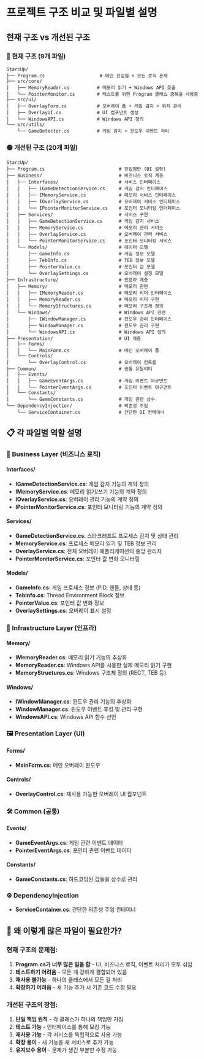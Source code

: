 ﻿# 프로젝트 구조 비교 및 파일별 설명

## 현재 구조 vs 개선된 구조

### 🔴 현재 구조 (9개 파일)
```
StarcUp/
├── Program.cs                    # 메인 진입점 + 모든 로직 혼재
├── src/core/
│   ├── MemoryReader.cs          # 메모리 읽기 + Windows API 호출
│   └── PointerMonitor.cs        # 테스트를 위한 Program 클래스 중복을 사용중 
├── src/ui/
│   ├── OverlayForm.cs           # 오버레이 폼 + 게임 감지 + 위치 관리
│   ├── OverlayUI.cs             # UI 컴포넌트 생성
│   └── WindowsAPI.cs            # Windows API 정의
└── src/utils/
    └── GameDetector.cs          # 게임 감지 + 윈도우 이벤트 처리
```

### 🟢 개선된 구조 (20개 파일)
```
StarcUp/
├── Program.cs                           # 진입점만 (DI 설정)
├── Business/                            # 비즈니스 로직 계층
│   ├── Interfaces/                      # 서비스 인터페이스
│   │   ├── IGameDetectionService.cs     # 게임 감지 인터페이스
│   │   ├── IMemoryService.cs            # 메모리 서비스 인터페이스
│   │   ├── IOverlayService.cs           # 오버레이 서비스 인터페이스
│   │   └── IPointerMonitorService.cs    # 포인터 모니터링 인터페이스
│   ├── Services/                        # 서비스 구현
│   │   ├── GameDetectionService.cs      # 게임 감지 서비스
│   │   ├── MemoryService.cs             # 메모리 관리 서비스
│   │   ├── OverlayService.cs            # 오버레이 관리 서비스
│   │   └── PointerMonitorService.cs     # 포인터 모니터링 서비스
│   └── Models/                          # 데이터 모델
│       ├── GameInfo.cs                  # 게임 정보 모델
│       ├── TebInfo.cs                   # TEB 정보 모델
│       ├── PointerValue.cs              # 포인터 값 모델
│       └── OverlaySettings.cs           # 오버레이 설정 모델
├── Infrastructure/                      # 인프라 계층
│   ├── Memory/                          # 메모리 관련
│   │   ├── IMemoryReader.cs             # 메모리 리더 인터페이스
│   │   ├── MemoryReader.cs              # 메모리 리더 구현
│   │   └── MemoryStructures.cs          # 메모리 구조체 정의
│   └── Windows/                         # Windows API 관련
│       ├── IWindowManager.cs            # 윈도우 관리 인터페이스
│       ├── WindowManager.cs             # 윈도우 관리 구현
│       └── WindowsAPI.cs                # Windows API 정의
├── Presentation/                        # UI 계층
│   ├── Forms/
│   │   └── MainForm.cs                  # 메인 오버레이 폼
│   └── Controls/
│       └── OverlayControl.cs            # 오버레이 컨트롤
├── Common/                              # 공통 유틸리티
│   ├── Events/
│   │   ├── GameEventArgs.cs             # 게임 이벤트 아규먼트
│   │   └── PointerEventArgs.cs          # 포인터 이벤트 아규먼트
│   └── Constants/
│       └── GameConstants.cs             # 게임 관련 상수
└── DependencyInjection/                 # 의존성 주입
    └── ServiceContainer.cs              # 간단한 DI 컨테이너
```

## 📋 각 파일별 역할 설명

### 🎯 Business Layer (비즈니스 로직)

#### Interfaces/
- **IGameDetectionService.cs**: 게임 감지 기능의 계약 정의
- **IMemoryService.cs**: 메모리 읽기/쓰기 기능의 계약 정의
- **IOverlayService.cs**: 오버레이 관리 기능의 계약 정의
- **IPointerMonitorService.cs**: 포인터 모니터링 기능의 계약 정의

#### Services/
- **GameDetectionService.cs**: 스타크래프트 프로세스 감지 및 상태 관리
- **MemoryService.cs**: 프로세스 메모리 읽기 및 TEB 정보 관리
- **OverlayService.cs**: 전체 오버레이 애플리케이션의 중앙 관리자
- **PointerMonitorService.cs**: 포인터 값 변화 모니터링

#### Models/
- **GameInfo.cs**: 게임 프로세스 정보 (PID, 핸들, 상태 등)
- **TebInfo.cs**: Thread Environment Block 정보
- **PointerValue.cs**: 포인터 값 변화 정보
- **OverlaySettings.cs**: 오버레이 표시 설정

### 🔧 Infrastructure Layer (인프라)

#### Memory/
- **IMemoryReader.cs**: 메모리 읽기 기능의 추상화
- **MemoryReader.cs**: Windows API를 사용한 실제 메모리 읽기 구현
- **MemoryStructures.cs**: Windows 구조체 정의 (RECT, TEB 등)

#### Windows/
- **IWindowManager.cs**: 윈도우 관리 기능의 추상화
- **WindowManager.cs**: 윈도우 이벤트 후킹 및 관리 구현
- **WindowsAPI.cs**: Windows API 함수 선언

### 🖼️ Presentation Layer (UI)

#### Forms/
- **MainForm.cs**: 메인 오버레이 윈도우

#### Controls/
- **OverlayControl.cs**: 재사용 가능한 오버레이 UI 컴포넌트

### 🛠️ Common (공통)

#### Events/
- **GameEventArgs.cs**: 게임 관련 이벤트 데이터
- **PointerEventArgs.cs**: 포인터 관련 이벤트 데이터

#### Constants/
- **GameConstants.cs**: 하드코딩된 값들을 상수로 관리

### ⚙️ DependencyInjection
- **ServiceContainer.cs**: 간단한 의존성 주입 컨테이너

## 🤔 왜 이렇게 많은 파일이 필요한가?

### 현재 구조의 문제점:
1. **Program.cs가 너무 많은 일을 함** - UI, 비즈니스 로직, 이벤트 처리가 모두 섞임
2. **테스트하기 어려움** - 모든 게 강하게 결합되어 있음
3. **재사용 불가능** - 하나의 클래스에서 모든 걸 처리
4. **확장하기 어려움** - 새 기능 추가 시 기존 코드 수정 필요

### 개선된 구조의 장점:
1. **단일 책임 원칙** - 각 클래스가 하나의 책임만 가짐
2. **테스트 가능** - 인터페이스를 통해 모킹 가능
3. **재사용 가능** - 각 서비스를 독립적으로 사용 가능
4. **확장 용이** - 새 기능을 새 서비스로 추가 가능
5. **유지보수 용이** - 문제가 생긴 부분만 수정 가능
